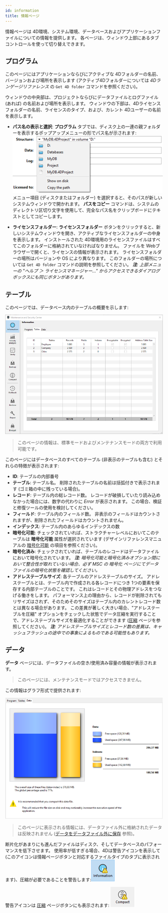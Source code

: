 ```yaml
---
id: information
title: 情報ページ
---
```


情報ページは 4D環境、システム環境、データベースおよびアプリケーションファイルについての情報を提供します。 各ページは、ウィンドウ上部にあるタブコントロールを使って切り替えできます。

## プログラム

このページにはアプリケーションならびにアクティブな 4Dフォルダーの名前、バージョンおよび場所を表示します (アクティブ4Dフォルダーについては *4Dランゲージリファレンス* の `Get 4D folder` コマンドを参照ください)。

ウィンドウの中央部は、プロジェクトならびにデータファイルとログファイル (あれば) の名前および場所を表示します。 ウィンドウの下部は、4Dライセンスフォルダーの名前、ライセンスのタイプ、および、カレント 4Dユーザーの名前を表示します。

- **パス名の表示と選択**: **プログラム** タブでは、ディスク上の一連の親フォルダーを表示するポップアップメニューの形でパス名が示されます:  
  ![](../assets/en/MSC/MSC_popup.png) メニュー項目 (ディスクまたはフォルダー) を選択すると、そのパスが新しいシステムウィンドウで開かれます。 **パスをコピー** コマンドは、システムのディレクトリ区切り文字を使用して、完全なパス名をクリップボードにテキストとしてコピーします。

- **ライセンスフォルダー**: **ライセンスフォルダー** ボタンをクリックすると、新しいシステムウィンドウを開き、アクティブなライセンスフォルダーの中身を表示します。 インストールされた 4D環境用のライセンスファイルはすべてこのフォルダーに格納されていなければなりません。 ファイルを Webブラウザーで開くと、ライセンスの情報が表示されます。 ライセンスフォルダーの場所はバージョンや OS により異なります。 このフォルダーの場所については `Get 4D folder` コマンドの説明を参照してください。 ***注**: 上部メニューの "ヘルプ ＞ ライセンスマネージャー..." からアクセスできるダイアログボックスにも同じボタンがあります。*

## テーブル

このページでは、データベース内のテーブルの概要を示します:

![](../assets/en/MSC/MSC_Tables.png)
> このページの情報は、標準モードおよびメンテナンスモードの両方で利用可能です。

このページにはデータベースのすべてのテーブル (非表示のテーブルも含む) とそれらの特徴が表示されます:

- **ID**: テーブルの内部番号
- **テーブル**: テーブル名。 削除されたテーブルの名前は括弧付きで表示されます (ゴミ箱の中に残っている場合)。
- **レコード**: テーブル内の総レコード数。 レコードが破損していたり読み込めなかった場合には、数字の代わりに *Error* が表示されます。 この場合、検証と修復ツールの使用を検討してください。
- **フィールド**: テーブル内のフィールド数。 非表示のフィールドはカウントされますが、削除されたフィールドはカウントされません。
- **インデックス**: テーブル内のあらゆるインデックスの数
- **暗号化可能**: チェックされていれば、ストラクチャーレベルにおいてこのテーブルは **暗号化可能** 属性が選択されています (デザインリファレンスマニュアルの [暗号化可能](https://doc.4d.com/4Dv18/4D/18/Table-properties.300-4575566.ja.html#4168557) の項目を参照ください)。
- **暗号化済み**: チェックされていれば、テーブルのレコードはデータファイルにおいて暗号化されています。 ***注**: 暗号化可能と暗号化済みオプション間において整合性が取れていない場合、必ず MSC の 暗号化 ページにてデータファイルの暗号化状態を確認してください。*
- **アドレステーブルサイズ**: 各テーブルのアドレステーブルのサイズ。 アドレステーブルとは、テーブル内で作成される各レコードにつき 1つの要素を保存する内部テーブルのことです。 これはレコードとその物理アドレスをつなげる働きをします。 パフォーマンス上の理由から、レコードが削除されてもリサイズはされず、そのためそのサイズはテーブル内のカレントレコード数とは異なる場合があります。 この差異が著しく大きい場合、"アドレステーブルを圧縮" オプションをチェックした状態でデータ圧縮を実行することで、アドレステーブルサイズを最適化することができます ([圧縮](compact.md) ページを参照してください)。 ***注**: アドレステーブルサイズとレコード数の差異は、キャッシュフラッシュの途中での事象によるものである可能性もあります。*



## データ

**データ** ページには、データファイルの空き/使用済み容量の情報が表示されます。
> このページには、メンテナンスモードではアクセスできません。

この情報はグラフ形式で提供されます:

![](../assets/en/MSC/MSC_Data.png)
> このページに表示される情報には、データファイル外に格納されたデータは反映されません ([データをデータファイル外に保存](https://doc.4d.com/4Dv18/4D/18/External-data-storage.300-4575564.ja.html) 参照)。

断片化があまりにも進んだファイルはディスク、そしてデータベースのパフォーマンスを低下させます。 使用率が低すぎる場合、4Dは警告アイコンを表示して (このアイコンは情報ページボタンと対応するファイルタイプのタブに表示されます)、圧縮が必要であることを警告します:![](../assets/en/MSC/MSC_infowarn.png)

警告アイコンは [圧縮](compact.md) ページボタンにも表示されます: ![](../assets/en/MSC/MSC_compactwarn.png)

